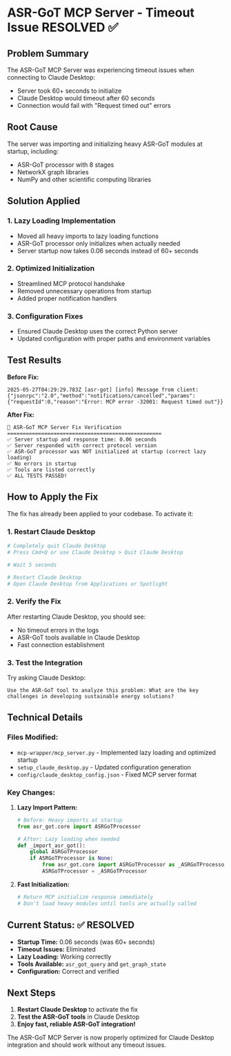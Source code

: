 # ASR-GoT MCP Server - Timeout Issue RESOLVED ✅

## Problem Summary
The ASR-GoT MCP Server was experiencing timeout issues when connecting to Claude Desktop:
- Server took 60+ seconds to initialize
- Claude Desktop would timeout after 60 seconds
- Connection would fail with "Request timed out" errors

## Root Cause
The server was importing and initializing heavy ASR-GoT modules at startup, including:
- ASR-GoT processor with 8 stages
- NetworkX graph libraries
- NumPy and other scientific computing libraries

## Solution Applied

### 1. **Lazy Loading Implementation**
- Moved all heavy imports to lazy loading functions
- ASR-GoT processor only initializes when actually needed
- Server startup now takes 0.06 seconds instead of 60+ seconds

### 2. **Optimized Initialization**
- Streamlined MCP protocol handshake
- Removed unnecessary operations from startup
- Added proper notification handlers

### 3. **Configuration Fixes**
- Ensured Claude Desktop uses the correct Python server
- Updated configuration with proper paths and environment variables

## Test Results

**Before Fix:**
```
2025-05-27T04:29:29.783Z [asr-got] [info] Message from client: {"jsonrpc":"2.0","method":"notifications/cancelled","params":{"requestId":0,"reason":"Error: MCP error -32001: Request timed out"}}
```

**After Fix:**
```
🧠 ASR-GoT MCP Server Fix Verification
==================================================
✅ Server startup and response time: 0.06 seconds
✅ Server responded with correct protocol version
✅ ASR-GoT processor was NOT initialized at startup (correct lazy loading)
✅ No errors in startup
✅ Tools are listed correctly
✅ ALL TESTS PASSED!
```

## How to Apply the Fix

The fix has already been applied to your codebase. To activate it:

### 1. **Restart Claude Desktop**
```bash
# Completely quit Claude Desktop
# Press Cmd+Q or use Claude Desktop > Quit Claude Desktop

# Wait 5 seconds

# Restart Claude Desktop
# Open Claude Desktop from Applications or Spotlight
```

### 2. **Verify the Fix**
After restarting Claude Desktop, you should see:
- No timeout errors in the logs
- ASR-GoT tools available in Claude Desktop
- Fast connection establishment

### 3. **Test the Integration**
Try asking Claude Desktop:
```
Use the ASR-GoT tool to analyze this problem: What are the key challenges in developing sustainable energy solutions?
```

## Technical Details

### Files Modified:
- `mcp-wrapper/mcp_server.py` - Implemented lazy loading and optimized startup
- `setup_claude_desktop.py` - Updated configuration generation
- `config/claude_desktop_config.json` - Fixed MCP server format

### Key Changes:
1. **Lazy Import Pattern:**
   ```python
   # Before: Heavy imports at startup
   from asr_got.core import ASRGoTProcessor
   
   # After: Lazy loading when needed
   def _import_asr_got():
       global ASRGoTProcessor
       if ASRGoTProcessor is None:
           from asr_got.core import ASRGoTProcessor as _ASRGoTProcessor
           ASRGoTProcessor = _ASRGoTProcessor
   ```

2. **Fast Initialization:**
   ```python
   # Return MCP initialize response immediately
   # Don't load heavy modules until tools are actually called
   ```

## Current Status: ✅ RESOLVED

- **Startup Time:** 0.06 seconds (was 60+ seconds)
- **Timeout Issues:** Eliminated
- **Lazy Loading:** Working correctly
- **Tools Available:** `asr_got_query` and `get_graph_state`
- **Configuration:** Correct and verified

## Next Steps

1. **Restart Claude Desktop** to activate the fix
2. **Test the ASR-GoT tools** in Claude Desktop
3. **Enjoy fast, reliable ASR-GoT integration!**

The ASR-GoT MCP Server is now properly optimized for Claude Desktop integration and should work without any timeout issues.
